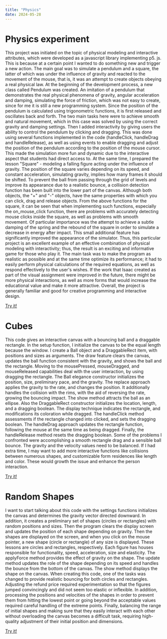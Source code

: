 ```yaml
---
title: "Physics"
date: 2024-05-28
---
```


# Physics experiment 
This project was initiated on the topic of physical modeling and interactive attributes, which were developed as a javascript library implementing p5. js. This is because at a certain point I wanted to do something new and trigger a new action. The main goal was to simulate a pendulum and a square, the latter of which was under the influence of gravity and reacted to the movement of the mouse, that is, it was an attempt to create objects obeying a real physical law. At the beginning of the development process, a new class called Pendulum was created. An imitation of a pendulum that demonstrates the real physical phenomena of gravity, angular acceleration and damping, simulating the force of friction, which was not easy to create, since for me it is still a new programming system. Since the position of the pendulum is calculated using trigonometric functions, it is first released and oscillates back and forth. The two main tasks here were to achieve smooth and natural movement, which in this case was solved by using the correct gravity and damping settings. Then I added interactivity by giving users the ability to control the pendulum by clicking and dragging. This was done using several functions implemented in the code (handleClick, handleDrag and handleRelease), as well as using events to enable dragging and adjust the position of the pendulum according to the position of the mouse cursor. This made the simulation more fun and dynamic due to the interactive aspect that students had direct access to. At the same time, I prepared the lesson "Square" - modeling a falling figure acting under the influence of gravity. The position of the square varies depending on its speed, and constant acceleration, simulating gravity, implies how many frames it should be shifted. To prevent the ball from passing through the grid of levels and improve its appearance due to a realistic bounce, a collision detection function has been built into the lower part of the canvas. Although both objects, the "+" and "-" objects, have the same properties with which you can click, drag and release objects. From the above functions for the square, it can be seen that when implementing such functions, especially the on_mouse_click function, there are problems with accurately detecting mouse clicks inside the square, as well as problems with smooth movement. Of particular importance was the attempt to achieve a subtle damping of the spring and the rebound of the square in order to simulate a decrease in energy after impact. This small additional feature has significantly improved the appearance of the simulator. Thus, this particular project is an excellent example of an effective combination of physical modeling with interactivity; thus, the result is an exciting and informative game for those who play it. The main task was to make the program as realistic as possible and at the same time optimize its performance; it had to easily perform physical calculations of the required equations, as well as respond effectively to the user's wishes. If the work that Isaac created as part of the visual assignment were improved in the future, there might be more physical interactions, as well as more forms that would increase the educational value and make it more attractive. Overall, the project is generally familiar and good for creative programming and interactive design.

[Try it!](/skills-github-pages/Experiment33/Physics/index.html)

# Cubes 
This code gives an interactive canvas with a bouncing ball and a draggable rectangle. In the setup function, I initialize the canvas to be the equal length because the window. I create a Ball object and a DraggableRect item, with positions and sizes as arguments. The draw feature clears the canvas, updates the ball function consistent with the gravity, and shows the ball and the rectangle. Moving to the mousePressed, mouseDragged, and mouseReleased capabilities deal with the user interaction, by using dragging the rectangle. The Ball elegance constructor initializes the position, size, preliminary pace, and the gravity. The replace approach applies the gravity to the rate, and changes the position. It additionally handles the collision with the rims, with the aid of reversing the rate, growing the bouncing impact. The show method attracts the ball as an ellipse. Also the DraggableRect constructor initializes the location, length, and a dragging boolean. The display technique indicates the rectangle, and modifications its coloration while dragged. The handleClick method assessments if the rectangle changed into clicked, and sets the dragging boolean. The handleDrag approach updates the rectangle function, following the mouse at the same time as being dragged. Finally, the handleRelease method resets the dragging boolean.
Some of the problems I confronted were accomplishing a smooth rectangle drag and a sensible ball bounce. The gravity and the velocity values need to be balanced. If I had extra time, I may want to add more interactive functions like collisions between numerous shapes, and customizable form residences like length and color. These would growth the issue and enhance the person interaction.

[Try it!](/skills-github-pages/Experiment99/Cubes/index.html)

# Random Shapes 

I want to start talking about this code with the settings functions initializes the canvas and determines the gravity vector directed downward. In addition, it creates a preliminary set of shapes (circles or rectangles) with random positions and sizes. Then the program clears the display screen and updates the position of each shape depending on gravity. Then the shapes are displayed on the screen, and when you click on the mouse pointer, a new shape (circle or rectangle) of any size is displayed. These lessons are circles and rectangles, respectively. Each figure has houses responsible for functionality, speed, acceleration, size and elasticity. The applyForce method provides the effect of gravity on the shape. The update method updates the role of the shape depending on its speed and handles the bounce from the bottom of the canvas. The show method displays the shape on the canvas. When creating this code, one of the tasks was changed to provide realistic bouncing for both circles and rectangles. Adjusting the refund price required experimentation so that the figures jumped convincingly and did not seem too elastic or inflexible. In addition, processing the positions and velocities of the shapes in order to prevent them from hitting the lowest point or going beyond the acceptable values required careful handling of the extreme points. Finally, balancing the range of initial shapes and making sure that they easily interact with each other without overloading the canvas becomes a difficult task, requiring high-quality adjustment of their initial position and dimensions.

[Try it!](/skills-github-pages/Experiment1010/Random_Shapes/index.html)
